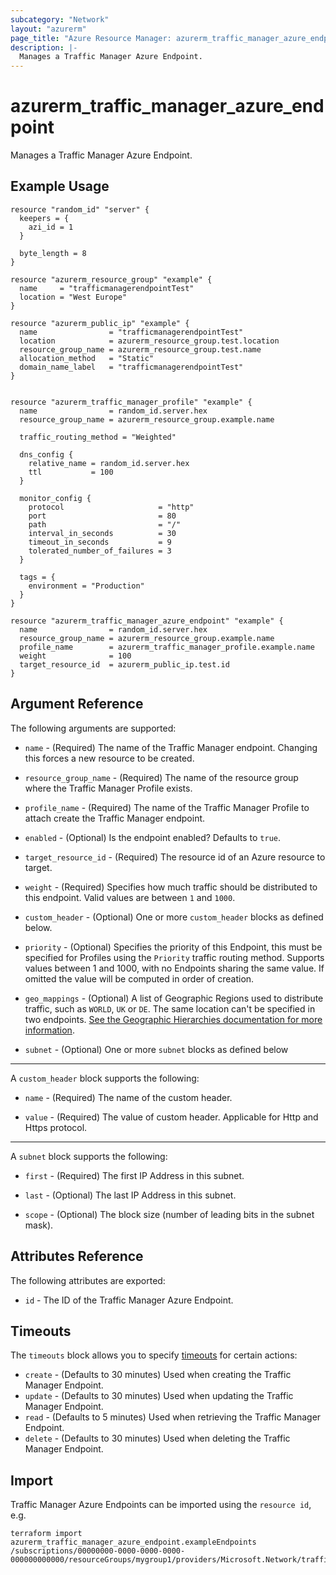 ```yaml
---
subcategory: "Network"
layout: "azurerm"
page_title: "Azure Resource Manager: azurerm_traffic_manager_azure_endpoint"
description: |-
  Manages a Traffic Manager Azure Endpoint.
---
```


# azurerm_traffic_manager_azure_endpoint

Manages a Traffic Manager Azure Endpoint.

## Example Usage

```hcl
resource "random_id" "server" {
  keepers = {
    azi_id = 1
  }

  byte_length = 8
}

resource "azurerm_resource_group" "example" {
  name     = "trafficmanagerendpointTest"
  location = "West Europe"
}

resource "azurerm_public_ip" "example" {
  name                = "trafficmanagerendpointTest"
  location            = azurerm_resource_group.test.location
  resource_group_name = azurerm_resource_group.test.name
  allocation_method   = "Static"
  domain_name_label   = "trafficmanagerendpointTest"
}


resource "azurerm_traffic_manager_profile" "example" {
  name                = random_id.server.hex
  resource_group_name = azurerm_resource_group.example.name

  traffic_routing_method = "Weighted"

  dns_config {
    relative_name = random_id.server.hex
    ttl           = 100
  }

  monitor_config {
    protocol                     = "http"
    port                         = 80
    path                         = "/"
    interval_in_seconds          = 30
    timeout_in_seconds           = 9
    tolerated_number_of_failures = 3
  }

  tags = {
    environment = "Production"
  }
}

resource "azurerm_traffic_manager_azure_endpoint" "example" {
  name                = random_id.server.hex
  resource_group_name = azurerm_resource_group.example.name
  profile_name        = azurerm_traffic_manager_profile.example.name
  weight              = 100
  target_resource_id  = azurerm_public_ip.test.id
}
```

## Argument Reference

The following arguments are supported:

* `name` - (Required) The name of the Traffic Manager endpoint. Changing this forces a
    new resource to be created.

* `resource_group_name` - (Required) The name of the resource group where the Traffic Manager Profile exists.

* `profile_name` - (Required) The name of the Traffic Manager Profile to attach
    create the Traffic Manager endpoint.

* `enabled` - (Optional) Is the endpoint enabled? Defaults to `true`.

* `target_resource_id` - (Required) The resource id of an Azure resource to
    target.

* `weight` - (Required) Specifies how much traffic should be distributed to this
    endpoint. Valid values are between `1` and `1000`.

* `custom_header` - (Optional) One or more `custom_header` blocks as defined below.

* `priority` - (Optional) Specifies the priority of this Endpoint, this must be
  specified for Profiles using the `Priority` traffic routing method. Supports
  values between 1 and 1000, with no Endpoints sharing the same value. If
  omitted the value will be computed in order of creation.

* `geo_mappings` - (Optional) A list of Geographic Regions used to distribute traffic, such as `WORLD`, `UK` or `DE`. The same location can't be specified in two endpoints. [See the Geographic Hierarchies documentation for more information](https://docs.microsoft.com/en-us/rest/api/trafficmanager/geographichierarchies/getdefault).

* `subnet` - (Optional) One or more `subnet` blocks as defined below

---

A `custom_header` block supports the following:

* `name` - (Required) The name of the custom header.

* `value` - (Required) The value of custom header. Applicable for Http and Https protocol.

---

A `subnet` block supports the following:

* `first` - (Required) The first IP Address in this subnet.

* `last` - (Optional) The last IP Address in this subnet.

* `scope` - (Optional) The block size (number of leading bits in the subnet mask).

## Attributes Reference

The following attributes are exported:

* `id` - The ID of the Traffic Manager Azure Endpoint.

## Timeouts

The `timeouts` block allows you to specify [timeouts](https://www.terraform.io/docs/configuration/resources.html#timeouts) for certain actions:

* `create` - (Defaults to 30 minutes) Used when creating the Traffic Manager Endpoint.
* `update` - (Defaults to 30 minutes) Used when updating the Traffic Manager Endpoint.
* `read` - (Defaults to 5 minutes) Used when retrieving the Traffic Manager Endpoint.
* `delete` - (Defaults to 30 minutes) Used when deleting the Traffic Manager Endpoint.

## Import

Traffic Manager Azure Endpoints can be imported using the `resource id`, e.g.

```shell
terraform import azurerm_traffic_manager_azure_endpoint.exampleEndpoints /subscriptions/00000000-0000-0000-0000-000000000000/resourceGroups/mygroup1/providers/Microsoft.Network/trafficManagerProfiles/mytrafficmanagerprofile1/AzureEndpoints/mytrafficmanagerendpoint
```

